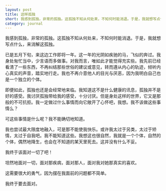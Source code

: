 ```yaml
---
layout: post
title: 这样孤独
short: 我感到孤独，非常的孤独。这孤独不知从何处来，不知何时能消退。于是，我就想写点什么，来消解这孤独
category: journal
---
```


我感到孤独，非常的孤独。这孤独不知从何处来，不知何时能消退。于是，我就想写点什么，来消解这孤独。

已是五月下旬，来这边工作即将一年。这一年的光阴如疾驰的马，飞似的奔过。我身处匆忙当中，少言语而多做事。对我而言，唯如此才能觉得充实些。我先前已经看清了一些东西，不再纠结那些世俗的建议或意见，转而遵从内心的轨迹，倾听内心真实的声音，踏实地行走。我也不再介意他人的目光与厌恶，因为我明白自己也是一个独立的个体。

即便如此，孤独也还是会经常地来临。我知道这不是什么健康的讯息，孤独并不是好的感受。我讨厌孤独带给我的感受，十分讨厌。但是身处这样的世界，它又是那般的不可抗拒。我一定做过什么事情而向它敞开了心怀吧，我想。我不该做这些事情么？

可这些事情是什么呢？我不能确切地知道。

我也尝试最大限度地融入，可是那不能使我快乐。或许我太过于另类，太过于矫情，太过于自我吧。我不能知道这些。我想这也很自然，我就是一个个体，自然的个体，偶然地降生，也会在不知道的某天里死去。这并没有什么不妥。

我终于该面对一切了吧！

坦然地面对一切，面对那疾病，面对那人，面对我对她那真实的喜欢。

这需要很大的勇气，因为摆在我面前的问题都不简单。

我终于要去面对。
